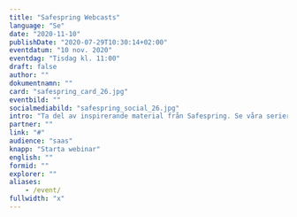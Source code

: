 ```yaml
---
title: "Safespring Webcasts"
language: "Se"
date: "2020-11-10"
publishDate: "2020-07-29T10:30:14+02:00"
eventdatum: "10 nov. 2020"
eventdag: "Tisdag kl. 11:00"
draft: false
author: ""
dokumentnamn: ""
card: "safespring_card_26.jpg"
eventbild: ""
socialmediabild: "safespring_social_26.jpg"
intro: "Ta del av inspirerande material från Safespring. Se våra serier om Kubernetes och cloud native, eller dyk ner i regelverken kring molntjänster och digital suveränitet."
partner: ""
link: "#"
audience: "saas"
knapp: "Starta webinar"
english: ""
formid: ""
explorer: ""
aliases:
    - /event/
fullwidth: "x"
---
```

